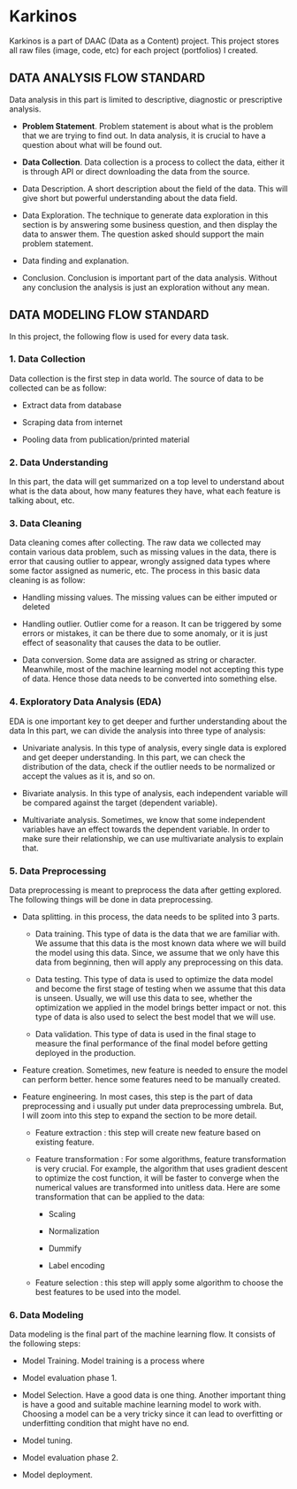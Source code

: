 # Karkinos

Karkinos is a part of DAAC (Data as a Content) project. This project stores all raw files (image, code, etc) for each project (portfolios) I created.

## DATA ANALYSIS FLOW STANDARD

Data analysis in this part is limited to descriptive, diagnostic or prescriptive analysis.

-   **Problem Statement**. Problem statement is about what is the problem that we are trying to find out. In data analysis, it is crucial to have a question about what will be found out.

-   **Data Collection**. Data collection is a process to collect the data, either it is through API or direct downloading the data from the source.

-   Data Description. A short description about the field of the data. This will give short but powerful understanding about the data field.

-   Data Exploration. The technique to generate data exploration in this section is by answering some business question, and then display the data to answer them. The question asked should support the main problem statement.

-   Data finding and explanation.

-   Conclusion. Conclusion is important part of the data analysis. Without any conclusion the analysis is just an exploration without any mean.

## DATA MODELING FLOW STANDARD

In this project, the following flow is used for every data task.

### 1. Data Collection

Data collection is the first step in data world. The source of data to be collected can be as follow:

-   Extract data from database

-   Scraping data from internet

-   Pooling data from publication/printed material

### 2. Data Understanding

In this part, the data will get summarized on a top level to understand about what is the data about, how many features they have, what each feature is talking about, etc.

### 3. Data Cleaning

Data cleaning comes after collecting. The raw data we collected may contain various data problem, such as missing values in the data, there is error that causing outlier to appear, wrongly assigned data types where some factor assigned as numeric, etc. The process in this basic data cleaning is as follow:

-   Handling missing values. The missing values can be either imputed or deleted

-   Handling outlier. Outlier come for a reason. It can be triggered by some errors or mistakes, it can be there due to some anomaly, or it is just effect of seasonality that causes the data to be outlier.

-   Data conversion. Some data are assigned as string or character. Meanwhile, most of the machine learning model not accepting this type of data. Hence those data needs to be converted into something else.

### 4. Exploratory Data Analysis (EDA)

EDA is one important key to get deeper and further understanding about the data In this part, we can divide the analysis into three type of analysis:

-   Univariate analysis. In this type of analysis, every single data is explored and get deeper understanding. In this part, we can check the distribution of the data, check if the outlier needs to be normalized or accept the values as it is, and so on.

-   Bivariate analysis. In this type of analysis, each independent variable will be compared against the target (dependent variable).

-   Multivariate analysis. Sometimes, we know that some independent variables have an effect towards the dependent variable. In order to make sure their relationship, we can use multivariate analysis to explain that.

### 5. Data Preprocessing

Data preprocessing is meant to preprocess the data after getting explored. The following things will be done in data preprocessing.

-   Data splitting. in this process, the data needs to be splited into 3 parts.

    -   Data training. This type of data is the data that we are familiar with. We assume that this data is the most known data where we will build the model using this data. Since, we assume that we only have this data from beginning, then will apply any preprocessing on this data.

    -   Data testing. This type of data is used to optimize the data model and become the first stage of testing when we assume that this data is unseen. Usually, we will use this data to see, whether the optimization we applied in the model brings better impact or not. this type of data is also used to select the best model that we will use.

    -   Data validation. This type of data is used in the final stage to measure the final performance of the final model before getting deployed in the production.

-   Feature creation. Sometimes, new feature is needed to ensure the model can perform better. hence some features need to be manually created.

-   Feature engineering. In most cases, this step is the part of data preprocessing and i usually put under data preprocessing umbrela. But, I will zoom into this step to expand the section to be more detail.

    -   Feature extraction : this step will create new feature based on existing feature.

    -   Feature transformation : For some algorithms, feature transformation is very crucial. For example, the algorithm that uses gradient descent to optimize the cost function, it will be faster to converge when the numerical values are transformed into unitless data. Here are some transformation that can be applied to the data:

        -   Scaling

        -   Normalization

        -   Dummify

        -   Label encoding

    -   Feature selection : this step will apply some algorithm to choose the best features to be used into the model.

### 6. Data Modeling

Data modeling is the final part of the machine learning flow. It consists of the following steps:

-   Model Training. Model training is a process where

-   Model evaluation phase 1.

-   Model Selection. Have a good data is one thing. Another important thing is have a good and suitable machine learning model to work with. Choosing a model can be a very tricky since it can lead to overfitting or underfitting condition that might have no end.

-   Model tuning.

-   Model evaluation phase 2.

-   Model deployment.
